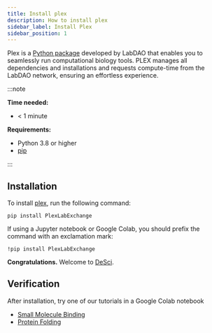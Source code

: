 ```yaml
---
title: Install plex
description: How to install plex
sidebar_label: Install Plex
sidebar_position: 1
---
```


Plex is a [Python package](https://pypi.org/project/PlexLabExchange/) developed by LabDAO that enables you to seamlessly run computational biology tools. PLEX manages all dependencies and installations and requests compute-time from the LabDAO network, ensuring an effortless experience.

:::note

**Time needed:**
- < 1 minute

**Requirements:**
- Python 3.8 or higher
- [pip](https://pip.pypa.io/en/stable/installation/)

:::

## Installation

To install [plex](https://pypi.org/project/PlexLabExchange/), run the following command:

```
pip install PlexLabExchange
```

If using a Jupyter notebook or Google Colab, you should prefix the command with an exclamation mark:

```
!pip install PlexLabExchange
```

**Congratulations.** Welcome to [DeSci](https://ethereum.org/en/desci/).

## Verification

After installation, try one of our tutorials in a Google Colab notebook

- [Small Molecule Binding](https://colab.research.google.com/drive/15nZrm5k9fMdAHfzpR1g_8TPIz9qgRoys?usp=sharing)
- [Protein Folding](https://colab.research.google.com/drive/1312M2VOx_YpTFgy60ZYChgR9h3a7aorr?usp=sharing)